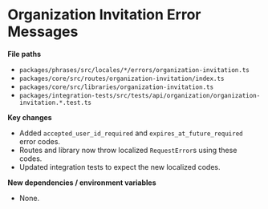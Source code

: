# Organization Invitation Error Messages

**File paths**
- `packages/phrases/src/locales/*/errors/organization-invitation.ts`
- `packages/core/src/routes/organization-invitation/index.ts`
- `packages/core/src/libraries/organization-invitation.ts`
- `packages/integration-tests/src/tests/api/organization/organization-invitation.*.test.ts`

**Key changes**
- Added `accepted_user_id_required` and `expires_at_future_required` error codes.
- Routes and library now throw localized `RequestError`s using these codes.
- Updated integration tests to expect the new localized codes.

**New dependencies / environment variables**
- None.
